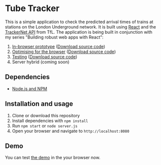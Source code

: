 # Tube Tracker

This is a simple application to check the predicted arrival times of trains at stations on the London Underground network. It is built using [React][1] and the [TrackerNet API][2] from TfL. The application is being built in conjunction with my series "Building robust web apps with React":

1. [In-browser prototype][part1] ([Download source code][tag1])
2. [Optimising for the browser][part2] ([Download source code][tag2])
3. [Testing][part3] ([Download source code][tag3])
4. Server hybrid (coming soon)

## Dependencies

- [Node.js and NPM](http://nodejs.org/)

## Installation and usage

1. Clone or download this repository
2. Install dependencies with `npm install`
3. Run `npm start` or `node server.js`
4. Open your browser and navigate to `http://localhost:8080`

## Demo

You can test [the demo][demo] in the your browser now.

[1]: http://facebook.github.io/react/
[2]: http://www.tfl.gov.uk/businessandpartners/syndication/
[part1]: http://maketea.co.uk/2014/03/05/building-robust-web-apps-with-react-part-1.html
[part2]: http://maketea.co.uk/2014/04/07/building-robust-web-apps-with-react-part-2.html
[part3]: http://maketea.co.uk/2014/05/22/building-robust-web-apps-with-react-part-3.html
[tag1]: https://github.com/i-like-robots/react-tube-tracker/releases/tag/prototype
[tag2]: https://github.com/i-like-robots/react-tube-tracker/releases/tag/optimise
[tag3]: https://github.com/i-like-robots/react-tube-tracker/releases/tag/testing
[demo]: http://react-tube-tracker.herokuapp.com/
